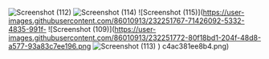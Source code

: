 

![Screenshot (112)](https://user-images.githubusercontent.com/86010913/232251764-6eda1a06-b910-436f-a7c0-efdfe39802de.png)
![Screenshot (114)](https://user-images.githubusercontent.com/86010913/232251766-c0938c8b-730d-49bf-838f-a527bcc6cf1d.png)
![Screenshot (115)](https://user-images.githubusercontent.com/86010913/232251767-71426092-5332-4835-991f-
![Screenshot (109)](https://user-images.githubusercontent.com/86010913/232251772-80f18bd1-204f-48d8-a577-93a83c7ee196.png
![Screenshot (113)](https://user-images.githubusercontent.com/86010913/232251776-c740ed42-b731-4626-b7ab-3609b74c75eb.png)
)
c4ac381ee8b4.png)


